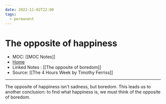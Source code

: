 ```yaml
---
date: 2022-11-02T22:00
tags:
  - permanent
---
```

# The opposite of happiness
- MOC: [[MOC Notes]]
- [Home](https://misudashi.ga/)
- Linked Notes : [[The opposite of boredom]]
- Source: [[The 4 Hours Week by Timothy Ferriss]]
----------
The opposite of happiness isn't sadness, but boredom. This leads us to another conclusion: to find what happiness is, we must think of the opposite of boredom.